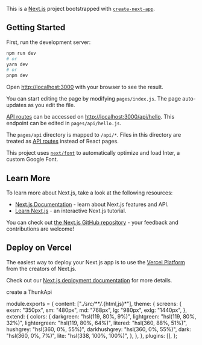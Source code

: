 This is a [Next.js](https://nextjs.org/) project bootstrapped with [`create-next-app`](https://github.com/vercel/next.js/tree/canary/packages/create-next-app).

## Getting Started

First, run the development server:

```bash
npm run dev
# or
yarn dev
# or
pnpm dev
```

Open [http://localhost:3000](http://localhost:3000) with your browser to see the result.

You can start editing the page by modifying `pages/index.js`. The page auto-updates as you edit the file.

[API routes](https://nextjs.org/docs/api-routes/introduction) can be accessed on [http://localhost:3000/api/hello](http://localhost:3000/api/hello). This endpoint can be edited in `pages/api/hello.js`.

The `pages/api` directory is mapped to `/api/*`. Files in this directory are treated as [API routes](https://nextjs.org/docs/api-routes/introduction) instead of React pages.

This project uses [`next/font`](https://nextjs.org/docs/basic-features/font-optimization) to automatically optimize and load Inter, a custom Google Font.

## Learn More

To learn more about Next.js, take a look at the following resources:

- [Next.js Documentation](https://nextjs.org/docs) - learn about Next.js features and API.
- [Learn Next.js](https://nextjs.org/learn) - an interactive Next.js tutorial.

You can check out [the Next.js GitHub repository](https://github.com/vercel/next.js/) - your feedback and contributions are welcome!

## Deploy on Vercel

The easiest way to deploy your Next.js app is to use the [Vercel Platform](https://vercel.com/new?utm_medium=default-template&filter=next.js&utm_source=create-next-app&utm_campaign=create-next-app-readme) from the creators of Next.js.

Check out our [Next.js deployment documentation](https://nextjs.org/docs/deployment) for more details.

create a ThunkApi

module.exports = {
content: ["*./src/**/*.{html,js}*"],
theme: {
screens: {
exsm: "350px",
sm: "480px",
md: "768px",
lg: "980px",
exlg: "1440px",
},
extend: {
colors: {
darkgreen: "hsl(119, 80%, 9%)",
lightgreen: "hsl(119, 80%, 32%)",
lightergreen: "hsl(119, 80%, 64%)",
litered: "hsl(360, 88%, 51%)",
hushgrey: "hsl(360, 0%, 55%)",
darkhushgrey: "hsl(360, 0%, 55%)",
dark: "hsl(360, 0%, 7%)",
lite: "hsl(338, 100%, 100%)",
},
},
},
plugins: [],
};

